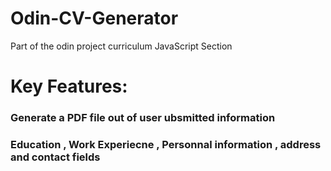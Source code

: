 # Odin-CV-Generator

Part of the odin project curriculum JavaScript Section

# Key Features:

### Generate a PDF file out of user ubsmitted information

### Education , Work Experiecne , Personnal information , address and contact fields
